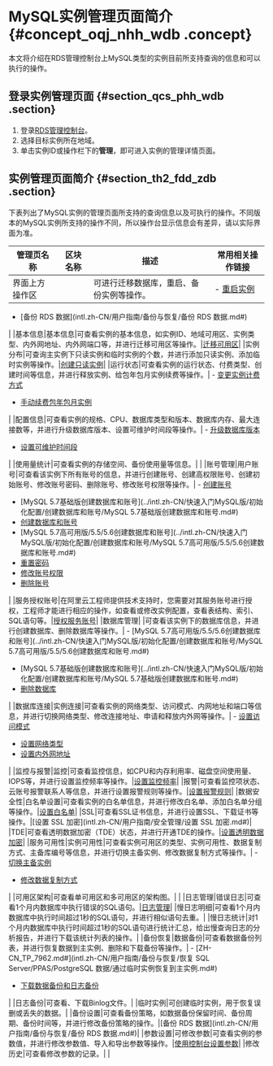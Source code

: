 # MySQL实例管理页面简介 {#concept_oqj_nhh_wdb .concept}

本文将介绍在RDS管理控制台上MySQL类型的实例目前所支持查询的信息和可以执行的操作。

## 登录实例管理页面 {#section_qcs_phh_wdb .section}

1.  登录[RDS管理控制台](http://rds.console.aliyun.com/?spm=5176.doc26126.2.3.Kca631)。
2.  选择目标实例所在地域。
3.  单击实例ID或操作栏下的**管理**，即可进入实例的管理详情页面。

## 实例管理页面简介 {#section_th2_fdd_zdb .section}

下表列出了MySQL实例的管理页面所支持的查询信息以及可执行的操作。不同版本的MySQL实例所支持的操作不同，所以操作台显示信息会有差异，请以实际界面为准。

|管理页名称|区块名称|描述|常用相关操作链接|
|-----|----|--|--------|
|界面上方操作区| |可进行迁移数据库，重启、备份实例等操作。| -   [重启实例](intl.zh-CN/用户指南/实例管理/重启实例.md#)
-   [备份 RDS 数据](intl.zh-CN/用户指南/备份与恢复/备份 RDS 数据.md#)

 |
|基本信息|基本信息|可查看实例的基本信息，如实例ID、地域可用区、实例类型、内外网地址、内外网端口等，并进行迁移可用区等操作。|[迁移可用区](intl.zh-CN/用户指南/实例管理/迁移可用区.md#)|
|实例分布|可查询主实例下只读实例和临时实例的个数，并进行添加只读实例、添加临时实例等操作。|[创建只读实例](../intl.zh-CN/快速入门MySQL版/扩展实例/只读实例/创建只读实例.md#)|
|运行状态|可查看实例的运行状态、付费类型、创建时间等信息，并进行释放实例、给包年包月实例续费等操作。| -   [变更实例计费方式](intl.zh-CN/用户指南/实例管理/变更实例计费方式.md#)
-   [手动续费包年包月实例](intl.zh-CN/用户指南/实例管理/手动续费包年包月实例.md#)

 |
|配置信息|可查看实例的规格、CPU、数据库类型和版本、数据库内存、最大连接数等，并进行升级数据库版本、设置可维护时间段等操作。| -   [升级数据库版本](intl.zh-CN/用户指南/实例管理/升级数据库版本.md#)
-   [设置可维护时间段](intl.zh-CN/用户指南/实例管理/设置可维护时间段.md#)

 |
|使用量统计|可查看实例的存储空间、备份使用量等信息。| |
|账号管理|用户账号|可查看该实例下所有账号的信息，并进行创建账号、创建高权限账号、创建初始账号、修改账号密码、删除账号、修改账号权限等操作。| -   [创建账号](intl.zh-CN/用户指南/账号管理/创建账号.md#)
-   [MySQL 5.7基础版创建数据库和账号](../intl.zh-CN/快速入门MySQL版/初始化配置/创建数据库和账号/MySQL 5.7基础版创建数据库和账号.md#)
-   [创建数据库和账号](../intl.zh-CN/快速入门MySQL版/初始化配置/创建数据库和账号.md#)
-   [MySQL 5.7高可用版/5.5/5.6创建数据库和账号](../intl.zh-CN/快速入门MySQL版/初始化配置/创建数据库和账号/MySQL 5.7高可用版/5.5/5.6创建数据库和账号.md#)
-   [重置密码](intl.zh-CN/用户指南/账号管理/重置密码.md#)
-   [修改账号权限](https://help.aliyun.com/document_detail/26188.html)
-   [删除账号](intl.zh-CN/用户指南/账号管理/删除账号.md#)

 |
|服务授权账号|在阿里云工程师提供技术支持时，您需要对其服务账号进行授权，工程师才能进行相应的操作，如查看或修改实例配置，查看表结构、索引、SQL语句等。|[授权服务账号](intl.zh-CN/用户指南/账号管理/授权服务账号.md#)|
|数据库管理| |可查看该实例下的数据库信息，并进行创建数据库、删除数据库等操作。| -   [MySQL 5.7高可用版/5.5/5.6创建数据库和账号](../intl.zh-CN/快速入门MySQL版/初始化配置/创建数据库和账号/MySQL 5.7高可用版/5.5/5.6创建数据库和账号.md#)
-   [MySQL 5.7基础版创建数据库和账号](../intl.zh-CN/快速入门MySQL版/初始化配置/创建数据库和账号/MySQL 5.7基础版创建数据库和账号.md#)
-   [删除数据库](intl.zh-CN/用户指南/数据库管理/删除数据库.md#)

 |
|数据库连接|实例连接|可查看实例的网络类型、访问模式、内网地址和端口等信息，并进行切换网络类型、修改连接地址、申请和释放内外网等操作。| -   [设置访问模式](intl.zh-CN/用户指南/网络管理/设置访问模式.md#)
-   [设置网络类型](intl.zh-CN/用户指南/网络管理/设置网络类型.md#)
-   [设置内外网地址](intl.zh-CN/用户指南/网络管理/设置内外网地址.md#)

 |
|监控与报警|监控|可查看监控信息，如CPU和内存利用率、磁盘空间使用量、IOPS等，并进行设置监控频率等操作。|[设置监控频率](intl.zh-CN/用户指南/监控与报警/设置监控频率.md#)|
|报警|可查看监控项状态、云账号报警联系人等信息，并进行设置报警规则等操作。|[设置报警规则](intl.zh-CN/用户指南/监控与报警/设置报警规则.md#)|
|数据安全性|白名单设置|可查看实例的白名单信息，并进行修改白名单、添加白名单分组等操作。|[设置白名单](intl.zh-CN/用户指南/安全管理/设置白名单.md#)|
|SSL|可查看SSL证书信息，并进行设置SSL、下载证书等操作。|[设置 SSL 加密](intl.zh-CN/用户指南/安全管理/设置 SSL 加密.md#)|
|TDE|可查看透明数据加密（TDE）状态，并进行开通TDE的操作。|[设置透明数据加密](intl.zh-CN/用户指南/安全管理/设置透明数据加密.md#)|
|服务可用性|实例可用性|可查看实例可用区的类型、实例可用性、数据复制方式、主备库编号等信息，并进行切换主备实例、修改数据复制方式等操作。| -   [切换主备实例](intl.zh-CN/用户指南/实例管理/切换主备实例.md#)
-   [修改数据复制方式](intl.zh-CN/用户指南/实例管理/修改数据复制方式.md#)

 |
|可用区架构|可查看单可用区和多可用区的架构图。| |
|日志管理|错误日志|可查看1个月内数据库中执行错误的SQL语句。|[日志管理](https://www.alibabacloud.com/help/zh/doc-detail/26203.htm)|
|慢日志明细|可查看1个月内数据库中执行时间超过1秒的SQL语句，并进行相似语句去重。|
|慢日志统计|对1个月内数据库中执行时间超过1秒的SQL语句进行统计汇总，给出慢查询日志的分析报告，并进行下载该统计列表的操作。|
|备份恢复|数据备份|可查看数据备份列表，并进行恢复数据到主实例、删除和下载备份等操作。| -   [ZH-CN\_TP\_7962.md\#](intl.zh-CN/用户指南/备份与恢复/恢复 SQL Server/PPAS/PostgreSQL 数据/通过临时实例恢复到主实例.md#)
-   [下载数据备份和日志备份](intl.zh-CN/用户指南/备份与恢复/下载数据备份和日志备份.md#)

 |
|日志备份|可查看、下载Binlog文件。|
|临时实例|可创建临时实例，用于恢复误删或丢失的数据。|
|备份设置|可查看备份策略，如数据备份保留时间、备份周期、备份时间等，并进行修改备份策略的操作。|[备份 RDS 数据](intl.zh-CN/用户指南/备份与恢复/备份 RDS 数据.md#)|
|参数设置|可修改参数|可查看实例的参数值，并进行修改参数值、导入和导出参数等操作。|[使用控制台设置参数](intl.zh-CN/用户指南/实例管理/设置实例参数/使用控制台设置参数.md#)|
|修改历史|可查看修改参数的记录。| |

